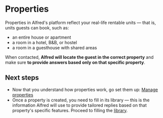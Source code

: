 # Properties

Properties in Alfred's platform reflect your real-life rentable units — that is, units guests can book, such as:
- an entire house or apartment  
- a room in a hotel, B&B, or hostel 
- a room in a guesthouse with shared areas  

When contacted, **Alfred will locate the guest in the correct property** and make sure **to provide answers based only on that specific property**.

## Next steps

- Now that you understand how properties work, go set them up: [Manage properties](properties_p.md)
- Once a property is created, you need to fill in its library — this is the information Alfred will use to provide tailored replies based on that property's specific features. Proceed to filling the [library](libraries_c.md).